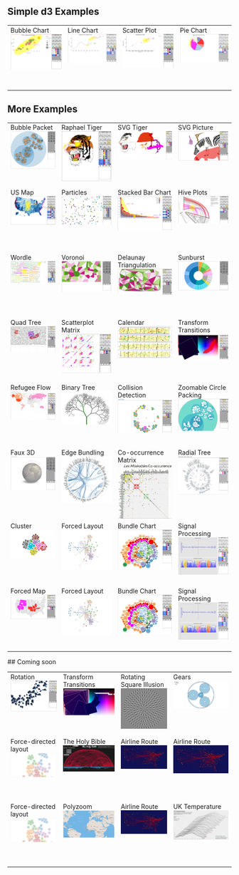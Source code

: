 ## Simple d3 Examples

<table>
  <tr height="146" valign="top">
    <td>Bubble Chart<br><a href="http://rawgithub.com/VisDockHub/NewVisDock/master/Examples/HIVE/bubble/Index.html"><img src="https://github.com/VisDockHub/NewVisDock/blob/master/Others/bubble.png?raw=true" width="202"></a></td>
    <td>Line Chart<br><a href="http://rawgithub.com/VisDockHub/NewVisDock/master/Examples/HIVE/line/Index.html"><img src="https://github.com/VisDockHub/NewVisDock/blob/master/Others/line.png?raw=true" width="202"></a></td>
    <td>Scatter Plot<br><a href="http://rawgithub.com/VisDockHub/NewVisDock/master/Examples/HIVE/scatter/Index.html"><img src="https://github.com/VisDockHub/NewVisDock/blob/master/Others/scatter.png?raw=true" width="202"></a></td>
    <td>Pie Chart<br><a href="http://rawgithub.com/VisDockHub/NewVisDock/master/Examples/HIVE/pie/piechart.html"><img src="https://github.com/VisDockHub/NewVisDock/blob/master/Others/pie.png?raw=true" width="202"></a></td>
  </tr>
</table>

## More Examples
<table>
  <tr height="146" valign="top">
    <td>Bubble Packet<br><a href="http://rawgithub.com/VisDockHub/NewVisDock/gh-pages/Examples/circlepacket/circlepacket2.html"><img src="https://github.com/VisDockHub/NewVisDock/blob/master/Others/bubblepacket.png?raw=true" width="202"></a></td>
    <td>Raphael Tiger<br><a href="http://bl.ocks.org/Visdockhub/8391155"><img src="https://github.com/VisDockHub/NewVisDock/blob/master/Others/tigervis.png?raw=true" width="202"></a></td>
    <td>SVG Tiger<br><a href="http://rawgithub.com/VisDockHub/NewVisDock/master/Examples/picture/index3.html"><img src="https://github.com/VisDockHub/NewVisDock/blob/master/Others/svgembed.png?raw=true" width="202"></a></td>
    <td>SVG Picture<br><a href="http://rawgithub.com/VisDockHub/NewVisDock/master/Examples/svg/index2.html"><img src="https://github.com/VisDockHub/NewVisDock/blob/master/Others/svgpicture.png?raw=true" width="202"></a></td>    

  </tr>
  
  
  <tr height="146" valign="top">
    <td>US Map<br><a href="http://bl.ocks.org/Visdockhub/8971734"><img src="http://github.com/VisDockHub/NewVisDock/blob/master/Others/USmap.png?raw=true" width="202"></a></td>
    <td>Particles<br><a href="http://rawgithub.com/VisDockHub/NewVisDock/master/Examples/moving/moving.html"><img src="https://github.com/VisDockHub/NewVisDock/blob/master/Others/particles.png?raw=true" width="202"></a></td>
    <td>Stacked Bar Chart<br><a href="http://rawgithub.com/VisDockHub/NewVisDock/gh-pages/Examples/stackedbarover/stackbar.html"><img src="https://github.com/VisDockHub/NewVisDock/blob/master/Others/stackedbar.png?raw=true" width="202"></a></td>
    <td>Hive Plots<br><a href="http://rawgithub.com/VisDockHub/NewVisDock/gh-pages/Examples/depend/paths.html"><img src="https://github.com/VisDockHub/NewVisDock/blob/master/Others/hiveplot.png?raw=true" width="202"></a></td>
  </tr>
  <tr height="146" valign="top">
    <td>Wordle<br><a href="http://rawgithub.com/VisDockHub/NewVisDock/master/Examples/Wordle/MidnightSummer.html"><img src="https://github.com/VisDockHub/NewVisDock/blob/master/Others/wordle.png?raw=true" width="202"></a></td>
    <td>Voronoi<br><a href="http://rawgithub.com/VisDockHub/NewVisDock/master/Examples/voronoi1/visdockvoronoi2.html"><img src="https://github.com/VisDockHub/NewVisDock/blob/master/Others/voronoi.png?raw=true" width="202"></a></td>
    <td>Delaunay Triangulation<br><a href="http://rawgithub.com/VisDockHub/NewVisDock/master/Examples/delaunay/index.html"><img src="https://github.com/VisDockHub/NewVisDock/blob/master/Others/delaunay.png?raw=true" width="202"></a></td>     
    <td>Sunburst<br><a href="http://rawgithub.com/VisDockHub/NewVisDock/master/Examples/Wordle/MidnightSummer.html"><img src="https://github.com/VisDockHub/NewVisDock/blob/master/Others/sunburst.png?raw=true" width="202"></a></td>    
  </tr>
  
  <tr height="146" valign="top">
    <td>Quad Tree<br><a href="http://rawgithub.com/VisDockHub/NewVisDock/master/Examples/quadtree/index3.html"><img src="https://github.com/VisDockHub/NewVisDock/blob/master/Others/quadtree.png?raw=true" width="202"></a></td>
    <td>Scatterplot Matrix<br><a href="http://bl.ocks.org/Visdockhub/8389891"><img src="https://github.com/VisDockHub/NewVisDock/blob/master/Others/scatterplotmatrix.png?raw=true" width="202"></a></td>
    <td>Calendar<br><a href="http://rawgithub.com/VisDockHub/NewVisDock/master/Examples/Wordle/MidnightSummer.html"><img src="https://github.com/VisDockHub/NewVisDock/blob/master/Others/calendar.png?raw=true" width="202"></a></td>  
    <td>Transform Transitions<br><a href="http://rawgithub.com/VisDockHub/NewVisDock/master/Examples/transform/index2.html"><img src="https://github.com/VisDockHub/NewVisDock/blob/master/Others/transform.png?raw=true" width="202"></a></td>  
  </tr>

  <tr height="146" valign="top">
    <td>Refugee Flow<br><a href="http://rawgithub.com/VisDockHub/NewVisDock/master/Examples/refugee/index2.html"><img src="https://github.com/VisDockHub/NewVisDock/blob/master/Others/refugeeflow.png?raw=true" width="202"></a></td>
    <td>Binary Tree<br><a href="http://bl.ocks.org/Visdockhub/8998071"><img src="https://github.com/VisDockHub/NewVisDock/blob/master/Others/binarytree.png?raw=true" width="202"></a></td>
    <td>Collision Detection<br><a href="http://rawgithub.com/VisDockHub/NewVisDock/master/Examples/collision/index.html"><img src="https://github.com/VisDockHub/NewVisDock/blob/master/Others/collision.png?raw=true" width="202"></a></td>  
    <td>Zoomable Circle Packing<br><a href=""><img src="https://github.com/VisDockHub/NewVisDock/blob/master/Others/zoomable_circle.png?raw=true" width="202"></a></td>  
  </tr>

  <tr height="146" valign="top">
    <td>Faux 3D<br><a href="http://rawgithub.com/VisDockHub/NewVisDock/master/Examples/Wordle/MidnightSummer.html"><img src="https://github.com/VisDockHub/NewVisDock/blob/master/Others/faux3D.png?raw=true" width="202"></a></td>
    <td>Edge Bundling<br><a href="http://rawgithub.com/VisDockHub/NewVisDock/master/Examples/Scatterplot/index_new.html"><img src="https://github.com/VisDockHub/NewVisDock/blob/master/Others/edgebundle.png?raw=true" width="202"></a></td>    
    <td>Co-occurrence Matrix<br><a href="http://rawgithub.com/VisDockHub/NewVisDock/master/Examples/Wordle/MidnightSummer.html"><img src="https://github.com/VisDockHub/NewVisDock/blob/master/Others/co-occurrence.png?raw=true" width="202"></a></td>  
    <td>Radial Tree<br><a href="http://rawgithub.com/VisDockHub/NewVisDock/master/Examples/reingold/index2.html"><img src="https://github.com/VisDockHub/NewVisDock/blob/master/Others/treecomparison.png?raw=true" width="202"></a></td>  
  </tr>
  
  <tr height="146" valign="top">
    <td>Cluster<br><a href="http://rawgithub.com/VisDockHub/NewVisDock/master/Examples/Wordle/MidnightSummer.html"><img src="https://github.com/VisDockHub/NewVisDock/blob/master/Others/clustered.png?raw=true" width="202"></a></td>
    <td>Forced Layout<br><a href="http://rawgithub.com/VisDockHub/NewVisDock/master/Examples/Scatterplot/index_new.html"><img src="https://github.com/VisDockHub/NewVisDock/blob/master/Others/forced_layout.png?raw=true" width="202"></a></td>    
    <td>Bundle Chart<br><a href="http://rawgithub.com/VisDockHub/NewVisDock/gh-pages/Examples/bundle/bundle.html"><img src="https://github.com/VisDockHub/NewVisDock/blob/master/Others/bundle.png?raw=true" width="202"></a></td>
    <td>Signal Processing<br><a href="http://rawgithub.com/VisDockHub/NewVisDock/master/Examples/signal/Examples/GettingStarted/GettingStarted.html"><img src="https://github.com/VisDockHub/NewVisDock/blob/master/Others/signal.png?raw=true" width="202"></a></td> 
  </tr>  

  <tr height="146" valign="top">
    <td>Forced Map<br><a href="http://rawgithub.com/VisDockHub/NewVisDock/master/Examples/forced_map/index.html"><img src="https://github.com/VisDockHub/NewVisDock/blob/master/Others/forced_map.png?raw=true" width="202"></a></td> 
    <td>Forced Layout<br><a href="http://rawgithub.com/VisDockHub/NewVisDock/master/Examples/Scatterplot/index_new.html"><img src="https://github.com/VisDockHub/NewVisDock/blob/master/Others/forced_layout.png?raw=true" width="202"></a></td>    
    <td>Bundle Chart<br><a href="http://rawgithub.com/VisDockHub/NewVisDock/gh-pages/Examples/bundle/bundle.html"><img src="https://github.com/VisDockHub/NewVisDock/blob/master/Others/bundle.png?raw=true" width="202"></a></td>
    <td>Signal Processing<br><a href="http://rawgithub.com/VisDockHub/NewVisDock/master/Examples/signal/Examples/GettingStarted/GettingStarted.html"><img src="https://github.com/VisDockHub/NewVisDock/blob/master/Others/signal.png?raw=true" width="202"></a></td> 
  </tr> 

  
</table>
## Coming soon
<table>
  <tr height="146" valign="top">
    <td>Rotation<br><a href=""><img src="https://github.com/VisDockHub/NewVisDock/blob/master/Others/rotation.png?raw=true" width="202"></a></td>
    <td>Transform Transitions<br><a href=""><img src="https://github.com/VisDockHub/NewVisDock/blob/master/Others/transform%20transition.png?raw=true" width="202"></a></td>
    <td>Rotating Square Illusion<br><a href=""><img src="https://github.com/VisDockHub/NewVisDock/blob/master/Others/rotating%20squares.png?raw=true" width="202"></a></td>
    <td>Gears<br><a href=""><img src="https://github.com/VisDockHub/NewVisDock/blob/master/Others/gears.png?raw=true" width="202"></a></td>

  </tr>
  <tr height="146" valign="top">
    <td>Force-directed layout<br><a href=""><img src="https://github.com/VisDockHub/NewVisDock/blob/master/Others/forced-layout.png?raw=true" width="202"></a></td>
    <td>The Holy Bible<br><a href=""><img src="https://github.com/VisDockHub/NewVisDock/blob/master/Others/bible.png?raw=true" width="202"></a></td>
    <td>Airline Route<br><a href=""><img src="https://github.com/VisDockHub/NewVisDock/blob/master/Others/airline.png?raw=true" width="202"></a></td>
    <td>Airline Route<br><a href=""><img src="https://github.com/VisDockHub/NewVisDock/blob/master/Others/airline.png?raw=true" width="202"></a></td>  
    
  </tr>  
  
  
  
  <tr height="146" valign="top">
    <td>Force-directed layout<br><a href=""><img src="https://github.com/VisDockHub/NewVisDock/blob/master/Others/forced-layout.png?raw=true" width="202"></a></td>
    <td>Polyzoom<br><a href="http://rawgithub.com/VisDockHub/NewVisDock/master/Examples/Wordle/MidnightSummer.html"><img src="https://github.com/VisDockHub/NewVisDock/blob/master/Others/polyzoom.png?raw=true" width="202"></a></td>
    <td>Airline Route<br><a href=""><img src="https://github.com/VisDockHub/NewVisDock/blob/master/Others/airline.png?raw=true" width="202"></a></td>
    <td>UK Temperature<br><a href="http://rawgithub.com/VisDockHub/NewVisDock/master/Examples/Scatterplot/index_new.html"><img src="https://github.com/VisDockHub/NewVisDock/blob/master/Others/UKTemperature.png?raw=true" width="202"></a></td>   
    
  </tr>   
  
</table>

